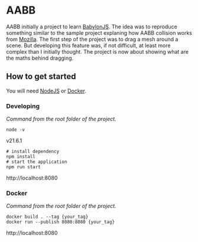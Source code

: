 # AABB

AABB initially a project to learn [BabylonJS](https://www.babylonjs.com/). The idea was to reproduce something similar to the sample project explaning how AABB collision works from [Mozilla](https://mozdevs.github.io/gamedev-js-3d-aabb/physics.html). The first step of the project was to drag a mesh around a scene. But developing this feature was, if not difficult, at least more complex than I initially thought. The project is now about showing what are the maths behind dragging.

## How to get started

You will need [NodeJS](https://nodejs.org/en) or [Docker](https://www.docker.com/).

### Developing
*Command from the root folder of the project.*
```
node -v
```
v21.6.1

```
# install dependency
npm install
# start the application
npm run start
```

http://localhost:8080

### Docker
*Command from the root folder of the project.*
```
docker build . --tag {your_tag}
docker run --publish 8080:8080 {your_tag}
```

http://localhost:8080